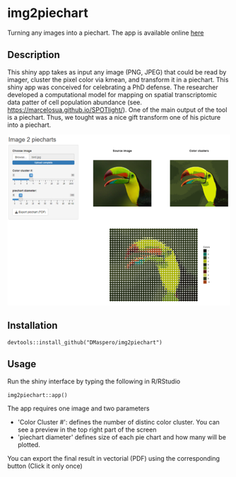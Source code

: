# img2piechart
Turning any images into a piechart. 
The app is available online [here](https://dmaspero.shinyapps.io/apps/)

## Description
This shiny app takes as input any image (PNG, JPEG) that could be read by imager, cluster the pixel color via kmean, and transform it in a piechart.
This shiny app was conceived for celebrating a PhD defense. 
The researcher developed a computational model for mapping on spatial transcriptomic data patter of cell population abundance 
(see. https://marcelosua.github.io/SPOTlight/). One of the main output of the tool is a piechart. 
Thus, we tought was a nice gift transform one of his picture into a piechart. 

![Figure1](https://github.com/DMaspero/img2piechart/blob/main/man/preview.png)

## Installation
```
devtools::install_github("DMaspero/img2piechart")
```

## Usage
Run the shiny interface by typing the following in R/RStudio
```
img2piechart::app() 
```

The app requires one image and two parameters
- 'Color Cluster #': defines the number of distinc color cluster. You can see a preview in the top right part of the screen
- 'piechart diameter' defines size of each pie chart and how many will be plotted.

You can export the final result in vectorial (PDF) using the corresponding button (Click it only once)
